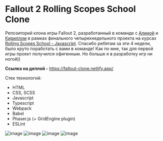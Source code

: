 # Fallout 2 Rolling Scopes School Clone

Репозиторий клона игры Fallout 2, разработанный в команде с [Алиной](https://github.com/AlinaLaniuk) и [Кириллом](https://github.com/slysnek) в рамках финального четырехнедельного проекта на курсах [Rolling Scopes School - Javascript](https://rs.school/js/). Спасибо ребятам за эти 4 недели, было круто поработать с вами в команде! Как по мне, так для первой игры проект получился офигенным. Но больше я в разработку игр ни ногой))

**Ссылка на деплой -** https://fallout-clone.netlify.app/

Стек технологий:
* HTML
* CSS, SCSS
* Javascript
* Typescript
* Webpack
* Babel
* Phaser.js (+ GridEngine plugin)
* ESLint

![image](https://user-images.githubusercontent.com/42911311/221945545-a31033c0-061e-40dc-ab10-7420bc6f67a7.png)
![image](https://user-images.githubusercontent.com/42911311/221946319-9a2e8064-d11f-4a4b-b77c-07edd5747535.png)
![image](https://user-images.githubusercontent.com/42911311/221947279-ad826154-c362-4765-a2dc-21538ff0f634.png)
![image](https://user-images.githubusercontent.com/42911311/221947189-b29356e3-dcbd-4f2c-b8ee-8c7a82f97fd2.png)
